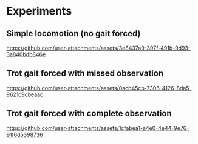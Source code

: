 # Experiments

## Simple locomotion (no gait forced)

https://github.com/user-attachments/assets/3e8437a9-397f-491b-9d93-3a840bdb846e

## Trot gait forced with missed observation

https://github.com/user-attachments/assets/0acb45cb-7306-4126-8da5-9621c9cbeaac

## Trot gait forced with complete observation

https://github.com/user-attachments/assets/1cfabea1-a4e0-4e44-9e76-91f6d5398736

